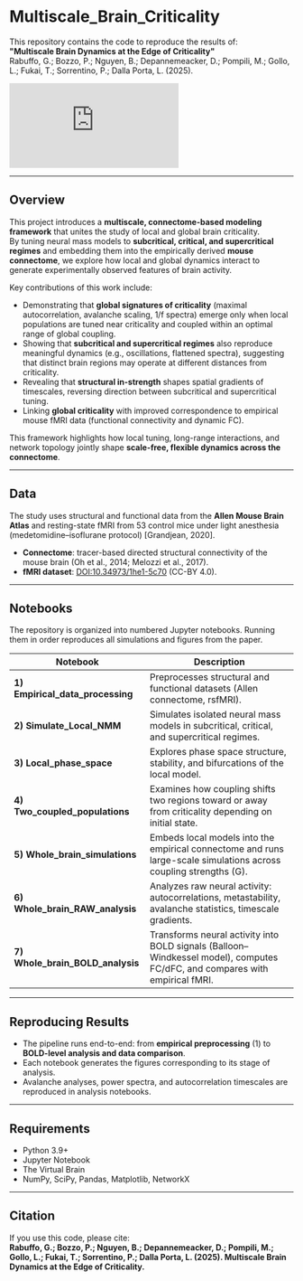 # Multiscale_Brain_Criticality

This repository contains the code to reproduce the results of:  
**"Multiscale Brain Dynamics at the Edge of Criticality"**  
Rabuffo, G.; Bozzo, P.; Nguyen, B.; Depannemeacker, D.; Pompili, M.; Gollo, L.; Fukai, T.; Sorrentino, P.; Dalla Porta, L. (2025).

![alt text](https://github.com/grabuffo/Multiscale_Brain_Criticality/blob/main/DallaPorta_Figure_1.pdf)

---

## Overview

This project introduces a **multiscale, connectome-based modeling framework** that unites the study of local and global brain criticality.  
By tuning neural mass models to **subcritical, critical, and supercritical regimes** and embedding them into the empirically derived **mouse connectome**, we explore how local and global dynamics interact to generate experimentally observed features of brain activity.

Key contributions of this work include:
- Demonstrating that **global signatures of criticality** (maximal autocorrelation, avalanche scaling, 1/f spectra) emerge only when local populations are tuned near criticality and coupled within an optimal range of global coupling.  
- Showing that **subcritical and supercritical regimes** also reproduce meaningful dynamics (e.g., oscillations, flattened spectra), suggesting that distinct brain regions may operate at different distances from criticality.  
- Revealing that **structural in-strength** shapes spatial gradients of timescales, reversing direction between subcritical and supercritical tuning.  
- Linking **global criticality** with improved correspondence to empirical mouse fMRI data (functional connectivity and dynamic FC).  

This framework highlights how local tuning, long-range interactions, and network topology jointly shape **scale-free, flexible dynamics across the connectome**.

---

## Data

The study uses structural and functional data from the **Allen Mouse Brain Atlas** and resting-state fMRI from 53 control mice under light anesthesia (medetomidine–isoflurane protocol) [Grandjean, 2020].  

- **Connectome**: tracer-based directed structural connectivity of the mouse brain (Oh et al., 2014; Melozzi et al., 2017).  
- **fMRI dataset**: [DOI:10.34973/1he1-5c70](https://doi.org/10.34973/1he1-5c70) (CC-BY 4.0).  

---

## Notebooks

The repository is organized into numbered Jupyter notebooks. Running them in order reproduces all simulations and figures from the paper.

| Notebook                           | Description                                                                 |
|------------------------------------|-----------------------------------------------------------------------------|
| **1) Empirical_data_processing**   | Preprocesses structural and functional datasets (Allen connectome, rsfMRI). |
| **2) Simulate_Local_NMM**          | Simulates isolated neural mass models in subcritical, critical, and supercritical regimes. |
| **3) Local_phase_space**           | Explores phase space structure, stability, and bifurcations of the local model. |
| **4) Two_coupled_populations**     | Examines how coupling shifts two regions toward or away from criticality depending on initial state. |
| **5) Whole_brain_simulations**     | Embeds local models into the empirical connectome and runs large-scale simulations across coupling strengths \(G\). |
| **6) Whole_brain_RAW_analysis**    | Analyzes raw neural activity: autocorrelations, metastability, avalanche statistics, timescale gradients. |
| **7) Whole_brain_BOLD_analysis**   | Transforms neural activity into BOLD signals (Balloon–Windkessel model), computes FC/dFC, and compares with empirical fMRI. |

---

## Reproducing Results

- The pipeline runs end-to-end: from **empirical preprocessing** (1) to **BOLD-level analysis and data comparison**.  
- Each notebook generates the figures corresponding to its stage of analysis.
- Avalanche analyses, power spectra, and autocorrelation timescales are reproduced in analysis notebooks.  

---

## Requirements

- Python 3.9+  
- Jupyter Notebook  
- The Virtual Brain
- NumPy, SciPy, Pandas, Matplotlib, NetworkX  

---

## Citation

If you use this code, please cite:  
**Rabuffo, G.; Bozzo, P.; Nguyen, B.; Depannemeacker, D.; Pompili, M.; Gollo, L.; Fukai, T.; Sorrentino, P.; Dalla Porta, L. (2025). Multiscale Brain Dynamics at the Edge of Criticality.**


